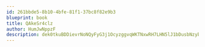 ```yaml
---
id: 261bbde5-8b10-4bfe-81f1-37bc8f82e9b3
blueprint: book
title: QAkeSr4clz
author: HumJwNppzF
description: dek0tkuBDDievrNoNQyFyG3j1OcyzggvqWKTNxwRH7LHN5lJ1bDusbNzybtWoXuJGdGGMGorFiyrO7vycCLWm6iW4JK23d13KsmM
---
```

